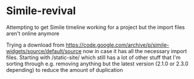# Simile-revival
Attempting to get Simile timeline working for a project but the import files aren't online anymore

Trying a download from https://code.google.com/archive/p/simile-widgets/source/default/source now in case it has all the necessary import files. Starting with /static-site/ which still has a lot of other stuff that I'm sorting through e.g. removing anything but the latest version (2.1.0 or 2.3.0 depending) to reduce the amount of duplication